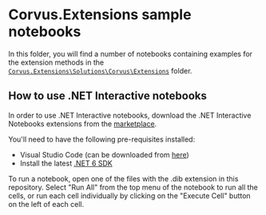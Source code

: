 # Corvus.Extensions sample notebooks

In this folder, you will find a number of notebooks containing examples for the extension methods in the [`Corvus.Extensions\Solutions\Corvus\Extensions`](https://github.com/corvus-dotnet/Corvus.Extensions/tree/main/Solutions/Corvus.Extensions/Corvus/Extensions) folder.

## How to use .NET Interactive notebooks

In order to use .NET Interactive notebooks, download the .NET Interactive Notebooks extensions from the [marketplace](https://marketplace.visualstudio.com/items?itemName=ms-dotnettools.dotnet-interactive-vscode). 

You'll need to have the following pre-requisites installed:
 - Visual Studio Code (can be downloaded from [here](https://code.visualstudio.com/))
 - Install the latest [.NET 6 SDK](https://dotnet.microsoft.com/en-us/download/dotnet/6.0)

To run a notebook, open one of the files with the .dib extension in this repository. Select "Run All" from the top menu of the notebook to run all the cells, or run each cell individually by clicking on the "Execute Cell" button on the left of each cell.